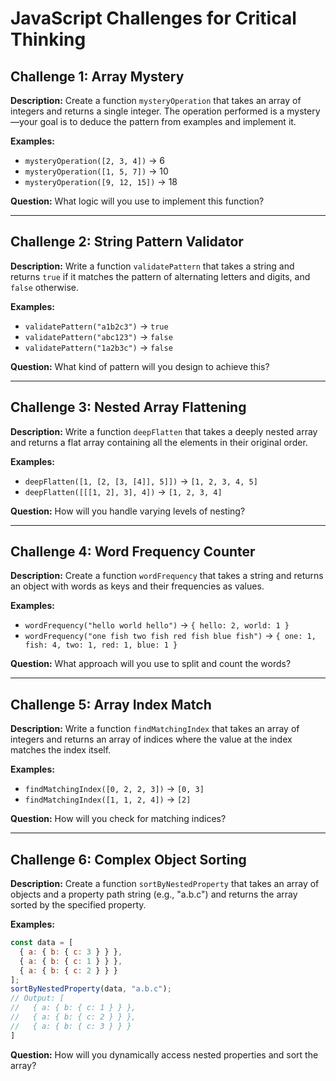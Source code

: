 # JavaScript Challenges for Critical Thinking

## Challenge 1: Array Mystery

**Description:**
Create a function `mysteryOperation` that takes an array of integers and returns a single integer. The operation performed is a mystery—your goal is to deduce the pattern from examples and implement it.

**Examples:**

- `mysteryOperation([2, 3, 4])` → 6
- `mysteryOperation([1, 5, 7])` → 10
- `mysteryOperation([9, 12, 15])` → 18

**Question:**
What logic will you use to implement this function?

---

## Challenge 2: String Pattern Validator

**Description:**
Write a function `validatePattern` that takes a string and returns `true` if it matches the pattern of alternating letters and digits, and `false` otherwise.

**Examples:**

- `validatePattern("a1b2c3")` → `true`
- `validatePattern("abc123")` → `false`
- `validatePattern("1a2b3c")` → `false`

**Question:**
What kind of pattern will you design to achieve this?

---

## Challenge 3: Nested Array Flattening

**Description:**
Write a function `deepFlatten` that takes a deeply nested array and returns a flat array containing all the elements in their original order.

**Examples:**

- `deepFlatten([1, [2, [3, [4]], 5]])` → `[1, 2, 3, 4, 5]`
- `deepFlatten([[[1, 2], 3], 4])` → `[1, 2, 3, 4]`

**Question:**
How will you handle varying levels of nesting?

---

## Challenge 4: Word Frequency Counter

**Description:**
Create a function `wordFrequency` that takes a string and returns an object with words as keys and their frequencies as values.

**Examples:**

- `wordFrequency("hello world hello")` → `{ hello: 2, world: 1 }`
- `wordFrequency("one fish two fish red fish blue fish")` → `{ one: 1, fish: 4, two: 1, red: 1, blue: 1 }`

**Question:**
What approach will you use to split and count the words?

---

## Challenge 5: Array Index Match

**Description:**
Write a function `findMatchingIndex` that takes an array of integers and returns an array of indices where the value at the index matches the index itself.

**Examples:**

- `findMatchingIndex([0, 2, 2, 3])` → `[0, 3]`
- `findMatchingIndex([1, 1, 2, 4])` → `[2]`

**Question:**
How will you check for matching indices?

---

## Challenge 6: Complex Object Sorting

**Description:**
Create a function `sortByNestedProperty` that takes an array of objects and a property path string (e.g., "a.b.c") and returns the array sorted by the specified property.

**Examples:**

```javascript
const data = [
  { a: { b: { c: 3 } } },
  { a: { b: { c: 1 } } },
  { a: { b: { c: 2 } } }
];
sortByNestedProperty(data, "a.b.c");
// Output: [
//   { a: { b: { c: 1 } } },
//   { a: { b: { c: 2 } } },
//   { a: { b: { c: 3 } } }
]
```

**Question:**
How will you dynamically access nested properties and sort the array?
